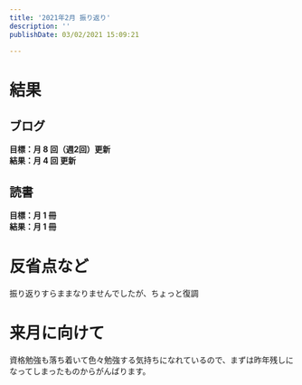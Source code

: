 ```yaml
---
title: '2021年2月 振り返り'
description: ''
publishDate: 03/02/2021 15:09:21

---
```

<h1>結果</h1>

<h2>ブログ</h2>

<p><strong>目標：月 8 回（週2回）更新</strong><br />
<strong>結果：月 4 回 更新</strong></p>

<h2>読書</h2>

<p><strong>目標：月 1 冊</strong><br />
<strong>結果：月 1 冊</strong></p>

<h1>反省点など</h1>

<p>振り返りすらままなりませんでしたが、ちょっと復調</p>

<h1>来月に向けて</h1>

<p>資格勉強も落ち着いて色々勉強する気持ちになれているので、まずは昨年残しになってしまったものからがんばります。</p>

